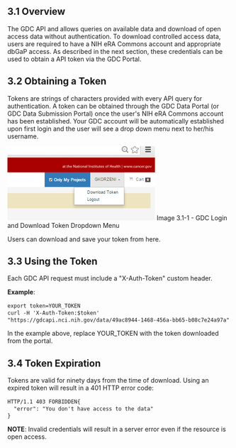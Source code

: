 ## 3.1 Overview

The GDC API and allows queries on available data and download of open access data without authentication. To download controlled access data, users are required to have a NIH eRA Commons account and appropriate dbGaP access. As described in the next section, these credentials can be used to obtain a API token via the GDC Portal.

## 3.2 Obtaining a Token

Tokens are strings of characters provided with every API query for authentication. A token can be obtained through the GDC Data Portal (or GDC Data Submission Portal) once the user's NIH eRA Commons account has been established. Your GDC account will be automatically established upon first login and the user will see a drop down menu next to her/his username.

![Image 3.1-1 - GDC Login and Download Token Dropdown Menu](images/03-01__GDC_Login_and_Download_Token_Dropdown_Menu.png)
Image 3.1-1 - GDC Login and Download Token Dropdown Menu

Users can download and save your token from here.

## 3.3 Using the Token

Each GDC API request must include a "X-Auth-Token" custom header.

**Example**:

    export token=YOUR_TOKEN
    curl -H 'X-Auth-Token:$token'  "https://gdcapi.nci.nih.gov/data/49ac8944-1468-456a-bb65-b08c7e24a97a"

In the example above, replace YOUR_TOKEN with the token downloaded from the portal.

## 3.4 Token Expiration

Tokens are valid for ninety days from the time of download. Using an expired token will result in a 401 HTTP error code:

    HTTP/1.1 403 FORBIDDEN{
      "error": "You don't have access to the data"
    }

**NOTE**: Invalid credentials will result in a server error even if the resource is open access.

